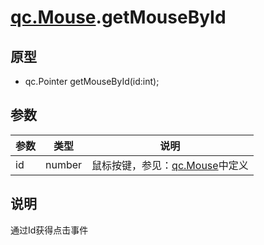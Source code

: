 # [qc.Mouse](Mouse.md).getMouseById

## 原型
* qc.Pointer getMouseById(id:int);

## 参数
| 参数 | 类型 | 说明 |
| --- | ---- | ---- |
| id | number | 鼠标按键，参见：[qc.Mouse](Mouse.md)中定义 |

## 说明
通过Id获得点击事件

